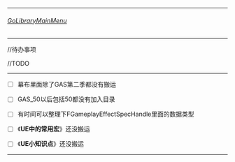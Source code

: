 _____________________________________________________
###### [GoLibraryMainMenu](_LibraryMainMenu_.md)
_____________________________________________________

//待办事项

//TODO

_____________________________________________________


- [ ]  幕布里面除了GAS第二季都没有搬运

- [ ]  GAS_50以后包括50都没有加入目录

- [ ] 有时间可以整理下FGameplayEffectSpecHandle里面的数据类型

- [ ] 《**UE中的常用宏**》还没搬运

- [ ]  《**UE小知识点**》还没搬运

_____________________________________________________